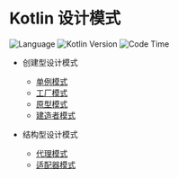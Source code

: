 # Kotlin 设计模式

![Language](https://img.shields.io/badge/Language-Kotlin-blue?style=for-the-badge) ![Kotlin Version](https://img.shields.io/badge/Kotlin%20Version-1.4.21-yellow?style=for-the-badge) 
![Code Time](https://img.shields.io/endpoint?style=flat-square&url=https://codetime-api.datreks.com/badge/118?logoColor=white%26project=Design_Patterns%26recentMS=0%26showProject=false)

+ 创建型设计模式
  + [单例模式](books/builder/singleton)
  + [工厂模式](books/builder/factory)
  + [原型模式](books/builder/prototype/Prototype.md)
  + [建造者模式](books/builder/builder/Builder.md)
  
+ 结构型设计模式
  + [代理模式](books/graphic/proxy/Proxy.md)
  + [适配器模式](books/graphic/adapter/Adapter.md)

